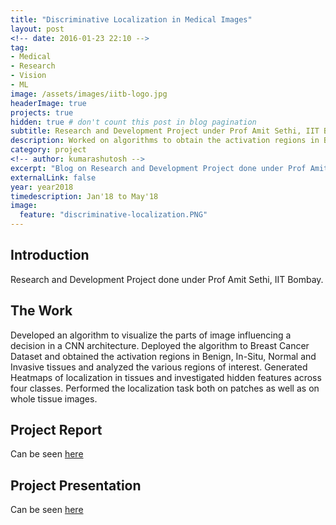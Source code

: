 ```yaml
---
title: "Discriminative Localization in Medical Images"
layout: post
<!-- date: 2016-01-23 22:10 -->
tag:
- Medical
- Research
- Vision
- ML
image: /assets/images/iitb-logo.jpg
headerImage: true
projects: true
hidden: true # don't count this post in blog pagination
subtitle: Research and Development Project under Prof Amit Sethi, IIT Bombay
description: Worked on algorithms to obtain the activation regions in Breast Cancer tissue images. 
category: project
<!-- author: kumarashutosh -->
excerpt: "Blog on Research and Development Project done under Prof Amit Sethi, IIT Bombay."
externalLink: false
year: year2018
timedescription: Jan'18 to May'18
image:
  feature: "discriminative-localization.PNG"
---
```


## Introduction

Research and Development Project done under Prof Amit Sethi, IIT Bombay.

## The Work

Developed an algorithm to visualize the parts of image influencing a decision in a CNN architecture. Deployed the algorithm to Breast Cancer Dataset and obtained the activation regions in Benign, In-Situ, Normal and Invasive tissues and analyzed the various regions of interest. Generated Heatmaps of localization in tissues and investigated hidden features across four classes. Performed the localization task both on patches as well as on whole tissue images.

## Project Report

Can be seen [here](/assets/docs/RnD_Report_Kumar_Ashutosh.pdf)

## Project Presentation

Can be seen [here](/assets/docs/RnD_Final_Presentation.pdf)